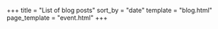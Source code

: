 +++
title = "List of blog posts"
sort_by = "date"
template = "blog.html"
page_template = "event.html"
+++